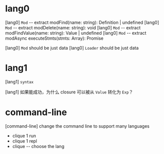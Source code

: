 # lang0

[lang0] `Mod` -- extract  modFind(name: string): Definition | undefined
[lang0] `Mod` -- extract  modDelete(name: string): void
[lang0] `Mod` -- extract  modFindValue(name: string): Value | undefined
[lang0] `Mod` -- extract  modAsync executeStmts(stmts: Array<Stmt>): Promise<void>

[lang0] `Mod` should be just data
[lang0] `Loader` should be just data

# lang1

[lang1] `syntax`

[lang1] 如果能成功，为什么 closure 可以被从 `Value` 转化为 `Exp`？

# command-line

[command-line] change the command line to support many languages

- clique 1 run
- clique 1 repl
- clique -- choose the lang
